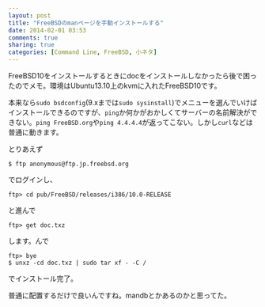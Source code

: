 ```yaml
---
layout: post
title: "FreeBSDのmanページを手動インストールする"
date: 2014-02-01 03:53
comments: true
sharing: true
categories: [Command Line, FreeBSD, 小ネタ]
---
```

FreeBSD10をインストールするときにdocをインストールしなかったら後で困ったのでメモ。環境はUbuntu13.10上のkvmに入れたFreeBSD10です。

<!-- more -->

本来なら`sudo bsdconfig`(9.xまでは`sudo sysinstall`)でメニューを選んでいけばインストールできるのですが、`ping`か何かがおかしくてサーバーの名前解決ができない。`ping FreeBSD.org`や`ping 4.4.4.4`が返ってこない。しかし`curl`などは普通に動きます。

とりあえず

    $ ftp anonymous@ftp.jp.freebsd.org

でログインし、

    ftp> cd pub/FreeBSD/releases/i386/10.0-RELEASE

と進んで

    ftp> get doc.txz

します。んで

    ftp> bye
    $ unxz -cd doc.txz | sudo tar xf - -C /

でインストール完了。

普通に配置するだけで良いんですね。mandbとかあるのかと思ってた。


